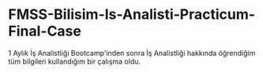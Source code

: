 # FMSS-Bilisim-Is-Analisti-Practicum-Final-Case

1 Aylık İş Analistliği Bootcamp'inden sonra İş Analistliği hakkında öğrendiğim tüm bilgileri kullandığım bir çalışma oldu.

